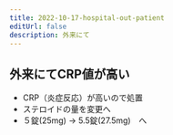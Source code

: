 ```yaml
---
title: 2022-10-17-hospital-out-patient
editUrl: false
description: 外来にて
---
```


## 外来にてCRP値が高い

* CRP（炎症反応）が高いので処置
* ステロイドの量を変更へ
* ５錠(25mg) → 5.5錠(27.5mg)　へ　
